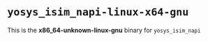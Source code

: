 # `yosys_isim_napi-linux-x64-gnu`

This is the **x86_64-unknown-linux-gnu** binary for `yosys_isim_napi`
